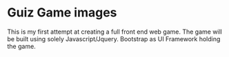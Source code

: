 # Guiz Game images 
This is my first attempt at creating a full front end web game. The game will be built using solely Javascript/Jquery. Bootstrap as UI Framework holding the game.
